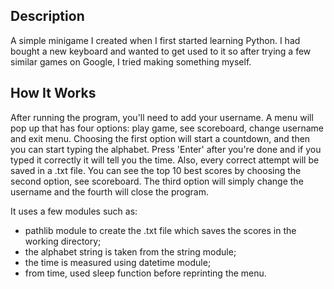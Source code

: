 ## Description
A simple minigame I created when I first started learning Python. I had bought a new keyboard and wanted to get used to it so after trying a few similar games on Google, I tried making something myself.

## How It Works
After running the program, you'll need to add your username. A menu will pop up that has four options: play game, see scoreboard, change username and exit menu. Choosing the first option will start a countdown, and then you can start typing the alphabet. Press 'Enter' after you're done and if you typed it correctly it will tell you the time. Also, every correct attempt will be saved in a .txt file. You can see the top 10 best scores by choosing the second option, see scoreboard. The third option will simply change the username and the fourth will close the program.

It uses a few modules such as: 
  * pathlib module to create the .txt file which saves the scores in the working directory;
  * the alphabet string is taken from the string module;
  * the time is measured using datetime module;
  * from time, used sleep function before reprinting the menu.

